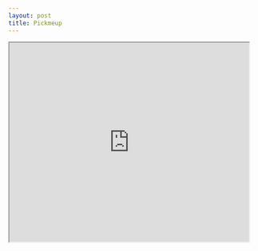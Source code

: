 ```yaml
---
layout: post
title: Pickmeup
---
```

<iframe width="480" height="400"style="align:center"  marginheight="0" marginwidth="0" src="http://anbasile.github.io/reveal_pickmeup/index.html">
  Fallback text here for unsupporting browsers, of which there are scant few.
</iframe>
